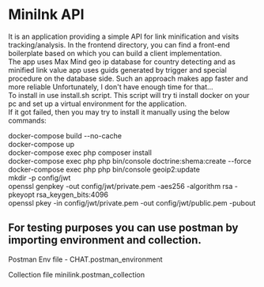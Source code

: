 <h1>Minilnk API</h1>
<p>
    It is an application providing a simple API for link minification and visits tracking/analysis. In the frontend directory, you can find a front-end boilerplate based on which you can build a client implementation. <br>
    The app uses Max Mind geo ip database for country detecting and as minified link value app uses guids generated by trigger and special procedure on the database side. Such an approach makes app faster and more reliable
  Unfortunately, I don't have enough time for that...<br>
To install in use install.sh script. This script will try ti install docker on your pc and set up a virtual environment for the application. <br>
  If it got failed, then you may try to install it manually using the below commands: 
  </p>
  </p>
  docker-compose build --no-cache</br>
  docker-compose up</br>
  docker-compose exec php composer install</br>
  docker-compose exec php php bin/console doctrine:shema:create --force</br>
  docker-compose exec php php bin/console geoip2:update</br>
  mkdir -p config/jwt</br>
  openssl genpkey -out config/jwt/private.pem -aes256 -algorithm rsa -pkeyopt rsa_keygen_bits:4096</br>
  openssl pkey -in config/jwt/private.pem -out config/jwt/public.pem -pubout</br>
</p>

<h2>For testing purposes you can use postman by importing environment and collection.</h2>
<p>Postman Env file - CHAT.postman_environment</p>
<p>Collection file minilink.postman_collection</p>
